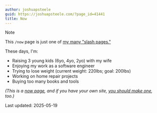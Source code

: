 ```yaml
---
author: joshuapsteele
guid: https://joshuapsteele.com/?page_id=41441
title: Now
---
```

> [!NOTE]
> This `/now` page is just one of [my many "slash pages."](/slashes)

These days, I'm:

- Raising 3 young kids (6yo, 4yo, 2yo) with my wife
- Enjoying my work as a software engineer
- Trying to lose weight (current weight: 220lbs; goal: 200lbs)
- Working on home repair projects
- Buying too many books and tools

*(This is a [now page](https://nownownow.com/about), and if you have your own site, [you should make one](https://nownownow.com/about), too.)*

Last updated: 2025-05-19
